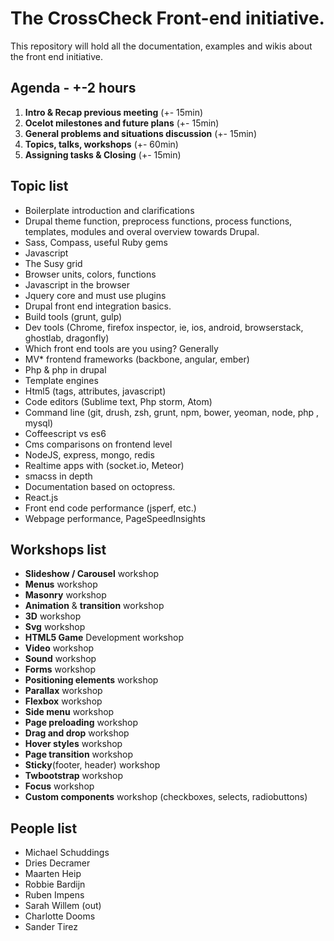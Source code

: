 The CrossCheck Front-end initiative.
====================

This repository will hold all the documentation, examples and wikis about the front end initiative.

## Agenda - +-2 hours

1. **Intro & Recap previous meeting** (+- 15min)
2. **Ocelot milestones and future plans** (+- 15min)
3. **General problems and situations discussion** (+- 15min)
4. **Topics, talks, workshops** (+- 60min)
5. **Assigning tasks & Closing** (+- 15min)


## Topic list

* Boilerplate introduction and clarifications
* Drupal theme function, preprocess functions, process functions, templates, modules and overal overview towards Drupal.
* Sass, Compass, useful Ruby gems
* Javascript
* The Susy grid
* Browser units, colors, functions
* Javascript in the browser
* Jquery core and must use plugins
* Drupal front end integration basics.
* Build tools (grunt, gulp)
* Dev tools (Chrome, firefox inspector, ie, ios, android, browserstack, ghostlab, dragonfly)
* Which front end tools are you using? Generally
* MV* frontend frameworks (backbone, angular, ember)
* Php & php in drupal
* Template engines
* Html5 (tags, attributes, javascript)
* Code editors (Sublime text, Php storm, Atom)
* Command line (git, drush, zsh, grunt, npm, bower, yeoman, node, php , mysql)
* Coffeescript vs es6
* Cms comparisons on frontend level
* NodeJS, express, mongo, redis
* Realtime apps with (socket.io, Meteor)
* smacss in depth
* Documentation based on octopress.
* React.js
* Front end code performance (jsperf, etc.)
* Webpage performance, PageSpeedInsights

## Workshops list

* **Slideshow / Carousel** workshop
* **Menus** workshop
* **Masonry** workshop
* **Animation** & **transition** workshop
* **3D** workshop
* **Svg** workshop
* **HTML5 Game** Development workshop
* **Video** workshop
* **Sound** workshop
* **Forms** workshop
* **Positioning elements** workshop
* **Parallax** workshop
* **Flexbox** workshop
* **Side menu** workshop
* **Page preloading** workshop
* **Drag and drop** workshop
* **Hover styles** workshop
* **Page transition** workshop
* **Sticky**(footer, header) workshop
* **Twbootstrap** workshop
* **Focus** workshop
* **Custom components** workshop (checkboxes, selects, radiobuttons)

## People list

* Michael Schuddings
* Dries Decramer
* Maarten Heip
* Robbie Bardijn
* Ruben Impens
* Sarah Willem (out)
* Charlotte Dooms
* Sander Tirez
